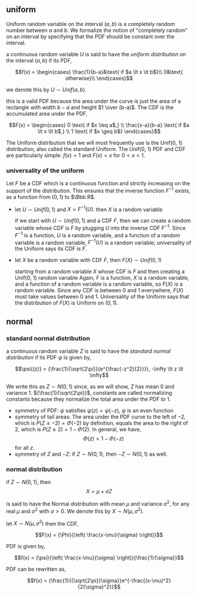 ## uniform

Uniform random variable on the interval $(a, b)$ is a completely random number between $a$ and $b$. We formalize
the notion of "completely random" on an interval by specifying that the PDF should be constant over the interval.

a continuous random variable $U$ is said to have the _uniform distribution_ on the interval $(a, b)$ if its PDF,

$$f(x) = \begin{cases}
\frac{1}{b-a}&\text{ if $a \lt x \lt b$}\\
0&\text{ otherwise}\\
\end{cases}$$

we denote this by $U \sim Unif(a, b)$.

this is a valid PDF because the area under the curve is just the area of a rectangle with width $b-a$ and height
$1 \over (b-a)$. The CDF is the accumulated area under the PDF,

$$F(x) = \begin{cases}
0 \text{ if $x \leq a$,} \\
\frac{x-a}{b-a} \text{ if $a \lt x \lt b$,} \\
1 \text{ if $x \geq b$}
\end{cases}$$

The Uniform distribution that we will most frequently use is the Unif(0, 1) distribution, also called the
standard Uniform. The Unif(0, 1) PDF and CDF are particularly simple: $f(x) = 1$ and $F(x) = x$ for
$0 \lt x \lt 1$.

### universality of the uniform

Let $F$ be a CDF which is a continuous function and strictly increasing on the support of the distribution.
This ensures that the inverse function $F^{-1}$ exists, as a function from $(0, 1)$ to $\Bbb R$.

- let $U \sim Unif(0, 1)$ and $X = F^{-1}(U)$. then $X$ is a random variable

  if we start with $U \sim Unif(0, 1)$ and a CDF $F$, then we can create a random variable whose CDF is $F$ 
  by plugging $U$ into the inverse CDF $F^{-1}$. Since $F^{-1}$ is a function, $U$ is a random variable, and
  a function of a random variable is a random variable, $F^{-1}(U)$ is a random variable; universality of 
  the Uniform says its CDF is $F$.

- let $X$ be a random variable with CDF $F$, then $F(X) \sim Unif(0, 1)$
  
  starting from a random variable $X$ whose CDF is $F$ and then creating a Unif(0, 1) random variable Again, 
  $F$ is a function, $X$ is a random variable, and a function of a random variable is a random variable, so 
  $F(X)$ is a random variable. Since any CDF is between 0 and 1 everywhere, $F(X)$ must take values between 
  0 and 1. Universality of the Uniform says that the distribution of $F(X)$ is Uniform on $(0, 1)$.

## normal

### standard normal distribution

a continuous random variable $Z$ is said to have the _standard normal distribution_ if its PDF $\psi$ is 
given by,

$$\psi{(z)} = {\frac{1}{\sqrt{2\pi}}{e^{\frac{-z^2}{2}}}}, -\infty \lt z \lt \infty$$

We write this as $Z \sim N(0, 1)$ since, as we will show, $Z$ has mean 0 and variance 1. ${\frac{1}{\sqrt{2\pi}}$,
constants are called normalizing constants because they normalize the total area under the PDF to 1.

- symmetry of PDF: $\psi$ satisfies $\psi(z) = \psi(-z)$, $\psi$ is an even function
- symmetry of tail areas: The area under the PDF curve to the left of $-2$, which is 
                          $P(Z \leq -2) = \Phi(-2)$ by definition, equals the area 
                          to the right of 2, which is $P(Z \geq 2) = 1 - \Phi(2)$. 
                          In general, we have,
$$\Phi(z) = 1 - \Phi(-z)$$
                          for all $z$.
- symmetry of $Z$ and $-Z$: if $Z \sim N(0, 1)$, then $-Z \sim N(0, 1)$ as well.

### normal distribution

if $Z \sim N(0, 1)$, then
$$X = \mu + {\sigma}{Z}$$

is said to have the Normal distribution with mean $\mu$ and variance ${\sigma}^2$, for any real $\mu$ and 
${\sigma}^2$ with $\sigma \gt 0$. We denote this by $X \sim N(\mu, {\sigma}^2)$.

let $X \sim N(\mu, {\sigma}^2)$ then the CDF,

$$F(x) = {\Phi}{\left( \frac{x-\mu}{\sigma} \right)}$$

PDF is given by,

$$f(x) = {\psi}{\left( \frac{x-\mu}{\sigma} \right)}{\frac{1}{\sigma}}$$

PDF can be rewritten as,

$$f(x) = {\frac{1}{{\sqrt{2\pi}}\sigma}}e^{-\frac{(x-\mu)^2}{2{\sigma}^2}}$$